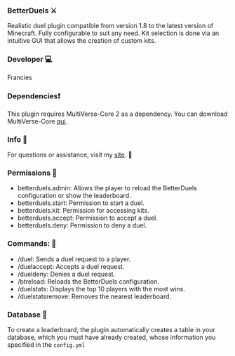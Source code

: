 ### BetterDuels ⚔️
Realistic duel plugin compatible from version 1.8 to the latest version of Minecraft.
Fully configurable to suit any need.
Kit selection is done via an intuitive GUI that allows the creation of custom kits.

### Developer 💻
Francies

### Dependencies❗ 
This plugin requires MultiVerse-Core 2 as a dependency.
You can download MultiVerse-Core [qui](https://dev.bukkit.org/projects/multiverse-core).

### Info 🔎
For questions or assistance, visit my [site](https://francescoferrara.it/mc/index.php). :dizzy:

### Permissions 📃
* betterduels.admin: Allows the player to reload the BetterDuels configuration or show the leaderboard.
* betterduels.start: Permission to start a duel.
* betterduels.kit: Permission for accessing kits.
* betterduels.accept: Permission to accept a duel.
* betterduels.deny: Permission to deny a duel.
### Commands: 📃
* /duel: Sends a duel request to a player.
* /duelaccept: Accepts a duel request.
* /dueldeny: Denies a duel request.
* /btreload: Reloads the BetterDuels configuration.
* /duelstats: Displays the top 10 players with the most wins.
* /duelstatsremove: Removes the nearest leaderboard.

### Database 💾
To create a leaderboard, the plugin automatically creates a table
in your database, which you must have already created, whose information you specified in the `config.yml`
